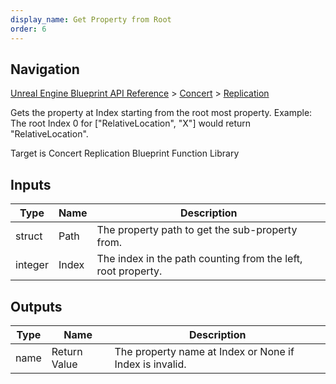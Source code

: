 ```yaml
---
display_name: Get Property from Root
order: 6
---
```

## Navigation

[Unreal Engine Blueprint API Reference](https://dev.epicgames.com/documentation/en-us/unreal-engine/BlueprintAPI) > [Concert](https://dev.epicgames.com/documentation/en-us/unreal-engine/BlueprintAPI/Concert) > [Replication](https://dev.epicgames.com/documentation/en-us/unreal-engine/BlueprintAPI/Concert/Replication)

Gets the property at Index starting from the root most property.
Example: The root Index 0 for \["RelativeLocation", "X"\] would return "RelativeLocation".

Target is Concert Replication Blueprint Function Library

## Inputs

| Type | Name | Description |
| --- | --- | --- |
| struct | Path | The property path to get the sub-property from. |
| integer | Index | The index in the path counting from the left, root property. |

## Outputs

| Type | Name | Description |
| --- | --- | --- |
| name | Return Value | The property name at Index or None if Index is invalid. |
